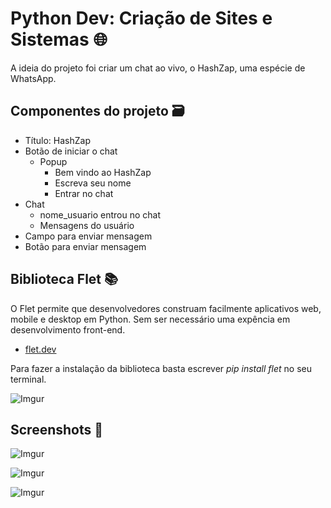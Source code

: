 # Python Dev: Criação de Sites e Sistemas 🌐

A ideia do projeto foi criar um chat ao vivo, o HashZap, uma espécie de WhatsApp. 

## Componentes do projeto 🗃️

- Título: HashZap
- Botão de iniciar o chat
    - Popup
        - Bem vindo ao HashZap
        - Escreva seu nome
        - Entrar no chat
- Chat
    - nome_usuario entrou no chat
    - Mensagens do usuário
- Campo para enviar mensagem
- Botão para enviar mensagem

## Biblioteca Flet 📚

O Flet permite que desenvolvedores construam facilmente aplicativos web, mobile e desktop em Python. Sem ser necessário uma expência em desenvolvimento front-end.

- [flet.dev](https://flet.dev)

Para fazer a instalação da biblioteca basta escrever _pip install flet_ no seu terminal.

![Imgur](https://i.imgur.com/1l1Tmnb.png)

## Screenshots 📸

![Imgur](https://i.imgur.com/d19UEz2.png)

![Imgur](https://i.imgur.com/IP52afd.png)

![Imgur](https://i.imgur.com/HsGssPy.png)